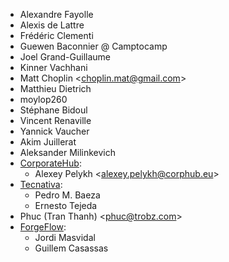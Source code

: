 - Alexandre Fayolle
- Alexis de Lattre
- Frédéric Clementi
- Guewen Baconnier @ Camptocamp
- Joel Grand-Guillaume
- Kinner Vachhani
- Matt Choplin \<<choplin.mat@gmail.com>\>
- Matthieu Dietrich
- moylop260
- Stéphane Bidoul
- Vincent Renaville
- Yannick Vaucher
- Akim Juillerat
- Aleksander Milinkevich
- [CorporateHub](https://corporatehub.eu/):
  - Alexey Pelykh \<<alexey.pelykh@corphub.eu>\>
- [Tecnativa](https://www.tecnativa.com):
  - Pedro M. Baeza
  - Ernesto Tejeda
- Phuc (Tran Thanh) \<<phuc@trobz.com>\>
- [ForgeFlow](https://www.forgeflow.com):
  - Jordi Masvidal
  - Guillem Casassas
